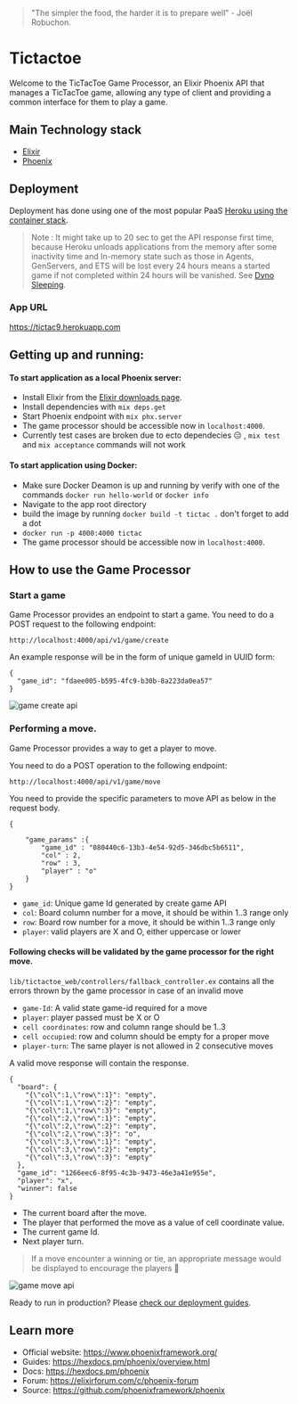
> "The simpler the food, the harder it is to prepare well" - Joël Robuchon.

# Tictactoe

Welcome to the TicTacToe Game Processor, an Elixir Phoenix API that manages a TicTacToe game, allowing any type of client and providing a common interface for them to play a game.

## Main Technology stack

*  [Elixir](https://elixir-lang.org/)
*  [Phoenix](https://www.phoenixframework.org/)

## Deployment

Deployment has done using one of the most popular PaaS [Heroku using the container stack](https://hexdocs.pm/phoenix/heroku.html).

> Note :  It might take up to 20 sec to get the API response first time, because Heroku unloads applications from the memory after some inactivity time and In-memory state such as those in Agents, GenServers, and ETS will be lost every 24 hours means a started game if not completed within 24 hours will be vanished.
See [Dyno Sleeping](https://devcenter.heroku.com/articles/free-dyno-hours#dyno-sleeping).

### App URL
https://tictac9.herokuapp.com

## Getting up and running:

#### To start application as a local Phoenix server:

  * Install Elixir from the [Elixir downloads page](https://elixir-lang.org/install.html).
  * Install dependencies with `mix deps.get`
  * Start Phoenix endpoint with `mix phx.server`
  * The game processor should be accessible now in `localhost:4000`.
  * Currently test cases are broken due to ecto dependecies 😑 , `mix test` and  `mix acceptance` commands will not work

#### To start application using Docker:

* Make sure Docker Deamon is up and running by verify with one of the commands `docker run hello-world` or `docker info`
* Navigate to the app root directory
* build the image by running `docker build -t tictac .`  don't forget to add a dot 
* `docker run -p 4000:4000 tictac`
* The game processor should be accessible now in `localhost:4000`.

## How to use the Game Processor

### Start a game

Game Processor provides an endpoint to start a game. You need to do a POST request to the following endpoint:
```
http://localhost:4000/api/v1/game/create
```
An example response will be in the form of unique gameId in UUID form:
```
{
  "game_id": "fdaee005-b595-4fc9-b30b-8a223da0ea57"
}
```

![game create api](https://contattafiles.s3.us-west-1.amazonaws.com/tnt35933/7QLZBhBaWaVFkUd/tictactoe-1621931180727.gif "Game create API")


### Performing a move.

Game Processor provides a way to get a player to move.

You need to do a POST operation to the following endpoint:

```
http://localhost:4000/api/v1/game/move
```
You need to provide the specific parameters to move API as below in the request body. 

```
{
    
    "game_params" :{
        "game_id" : "080440c6-13b3-4e54-92d5-346dbc5b6511",
        "col" : 2,
        "row" : 3,
        "player" : "o"
    }
}
```
* `game_id`: Unique game Id generated by create game API 
* `col`: Board column number for a move, it should be within 1..3 range only 
* `row`: Board row number for a move, it should be within 1..3 range only 
* `player`: valid players are X and O, either uppercase or lower

#### Following checks will be validated by the game processor for the right move.

`lib/tictactoe_web/controllers/fallback_controller.ex` contains all the errors thrown by the game processor in case of an invalid move

* `game-Id`: A valid state game-id required for a move
* `player`: player passed must be X or O
* `cell coordinates`: row and column range should be 1..3 
* `cell occupied`: row and column should be empty for a proper move
* `player-turn`: The same player is not allowed in 2 consecutive moves 

A valid move response will contain the response.
```
{
  "board": {
    "{\"col\":1,\"row\":1}": "empty",
    "{\"col\":1,\"row\":2}": "empty",
    "{\"col\":1,\"row\":3}": "empty",
    "{\"col\":2,\"row\":1}": "empty",
    "{\"col\":2,\"row\":2}": "empty",
    "{\"col\":2,\"row\":3}": "o",
    "{\"col\":3,\"row\":1}": "empty",
    "{\"col\":3,\"row\":2}": "empty",
    "{\"col\":3,\"row\":3}": "empty"
  },
  "game_id": "1266eec6-8f95-4c3b-9473-46e3a41e955e",
  "player": "x",
  "winner": false
}
```
* The current board after the move.
* The player that performed the move as a value of cell coordinate value.
* The current game Id.
* Next player turn.

> If a move encounter a winning or tie, an appropriate message would be displayed to encourage the players 🎉 


![game move api](https://contattafiles.s3.us-west-1.amazonaws.com/tnt35933/j88dMKfpDTLYc6A/tictactoe-1621936789185.gif "Game move API")

Ready to run in production? Please [check our deployment guides](https://hexdocs.pm/phoenix/deployment.html).

## Learn more

  * Official website: https://www.phoenixframework.org/
  * Guides: https://hexdocs.pm/phoenix/overview.html
  * Docs: https://hexdocs.pm/phoenix
  * Forum: https://elixirforum.com/c/phoenix-forum
  * Source: https://github.com/phoenixframework/phoenix
